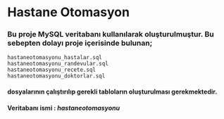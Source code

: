 # Hastane Otomasyon
### Bu proje MySQL veritabanı kullanılarak oluşturulmuştur. Bu sebepten dolayı proje içerisinde bulunan; <br>
`hastaneotomasyonu_hastalar.sql`<br>
`hastaneotomasyonu_randevular.sql`<br>
`hastaneotomasyonu_recete.sql`<br>
`hastaneotomasyonu_doktorlar.sql`<br>
#### dosyalarının çalıştırılıp gerekli tabloların oluşturulması gerekmektedir.
#### Veritabanı ismi : ***hastaneotomasyonu***
